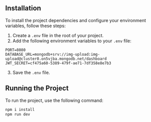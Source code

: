 ## Installation

To install the project dependencies and configure your environment variables, follow these steps:

1. Create a `.env` file in the root of your project.
2. Add the following environment variables to your `.env` file:

```plaintext
PORT=8080
DATABASE_URL=mongodb+srv://img-upload:img-upload@cluster0.on5vjba.mongodb.net/dashboard
JWT_SECRET=cf475a60-5389-479f-ae71-7df358e8e7b3
```

3. Save the `.env` file.

## Running the Project

To run the project, use the following command:

```sh
npm i install
npm run dev
